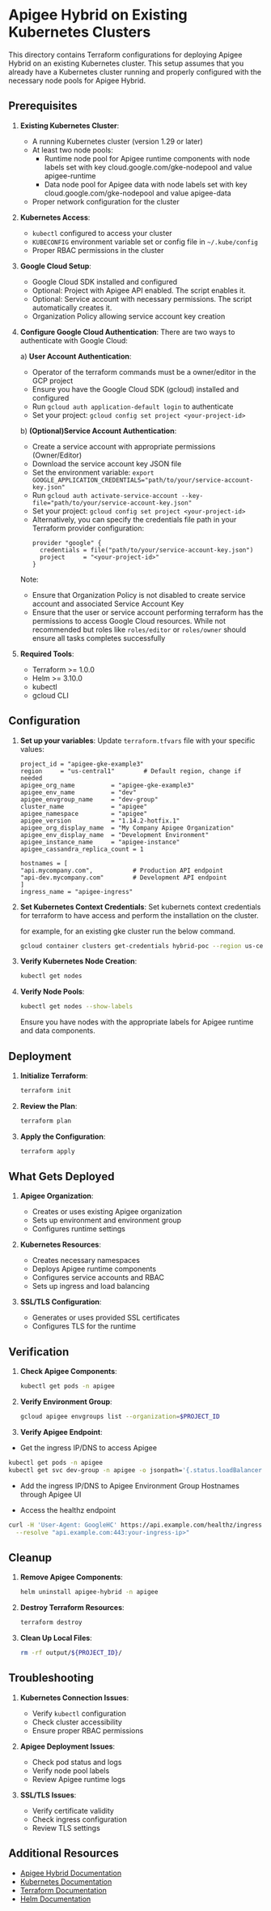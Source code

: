 # Apigee Hybrid on Existing Kubernetes Clusters

This directory contains Terraform configurations for deploying Apigee Hybrid on an existing Kubernetes cluster. This setup assumes that you already have a Kubernetes cluster running and properly configured with the necessary node pools for Apigee Hybrid.

## Prerequisites

1. **Existing Kubernetes Cluster**:
   - A running Kubernetes cluster (version 1.29 or later)
   - At least two node pools:
     - Runtime node pool for Apigee runtime components with node labels set with key cloud.google.com/gke-nodepool and value apigee-runtime
     - Data node pool for Apigee data with node labels set with key cloud.google.com/gke-nodepool and value apigee-data
   - Proper network configuration for the cluster

2. **Kubernetes Access**:
   - `kubectl` configured to access your cluster
   - `KUBECONFIG` environment variable set or config file in `~/.kube/config`
   - Proper RBAC permissions in the cluster

3. **Google Cloud Setup**:
   - Google Cloud SDK installed and configured
   - Optional: Project with Apigee API enabled. The script enables it.
   - Optional: Service account with necessary permissions. The script automatically creates it.
   - Organization Policy allowing service account key creation

4. **Configure Google Cloud Authentication**:
   There are two ways to authenticate with Google Cloud:

   a) **User Account Authentication**:
   * Operator of the terraform commands must be a owner/editor in the GCP project
   * Ensure you have the Google Cloud SDK (gcloud) installed and configured
   * Run `gcloud auth application-default login` to authenticate
   * Set your project: `gcloud config set project <your-project-id>`

   b) **(Optional)Service Account Authentication**:
   * Create a service account with appropriate permissions (Owner/Editor)
   * Download the service account key JSON file
   * Set the environment variable: `export GOOGLE_APPLICATION_CREDENTIALS="path/to/your/service-account-key.json"`
   * Run `gcloud auth activate-service-account --key-file="path/to/your/service-account-key.json"`
   * Set your project: `gcloud config set project <your-project-id>`
   * Alternatively, you can specify the credentials file path in your Terraform provider configuration:
     ```hcl
     provider "google" {
       credentials = file("path/to/your/service-account-key.json")
       project     = "<your-project-id>"
     }
     ```

   Note: 
   * Ensure that Organization Policy is not disabled to create service account and associated Service Account Key
   * Ensure that the user or service account performing terraform has the permissions to access Google Cloud resources. While not recommended but roles like `roles/editor` or `roles/owner` should ensure all tasks completes successfully

6. **Required Tools**:
   - Terraform >= 1.0.0
   - Helm >= 3.10.0
   - kubectl
   - gcloud CLI

## Configuration

1. **Set up your variables**:
   Update `terraform.tfvars` file with your specific values:

   ```hcl
   project_id = "apigee-gke-example3"
   region     = "us-central1"        # Default region, change if needed
   apigee_org_name          = "apigee-gke-example3"
   apigee_env_name          = "dev"
   apigee_envgroup_name     = "dev-group"
   cluster_name             = "apigee"
   apigee_namespace         = "apigee"
   apigee_version           = "1.14.2-hotfix.1"
   apigee_org_display_name  = "My Company Apigee Organization"
   apigee_env_display_name  = "Development Environment"
   apigee_instance_name     = "apigee-instance"
   apigee_cassandra_replica_count = 1

   hostnames = [
   "api.mycompany.com",           # Production API endpoint
   "api-dev.mycompany.com"        # Development API endpoint
   ]
   ingress_name = "apigee-ingress"

   ```

2. **Set Kubernetes Context Credentials**:
   Set kubernets context credentials for terraform to have access and perform the installation on the cluster.

   for example, for an existing gke cluster run the below command.
   ```bash
   gcloud container clusters get-credentials hybrid-poc --region us-central1 --project hybrid-terraform-471100
   ```

3. **Verify Kubernetes Node Creation**:
   ```bash
   kubectl get nodes
   ```

4. **Verify Node Pools**:
   ```bash
   kubectl get nodes --show-labels
   ```
   Ensure you have nodes with the appropriate labels for Apigee runtime and data components.

## Deployment

1. **Initialize Terraform**:
   ```bash
   terraform init
   ```

2. **Review the Plan**:
   ```bash
   terraform plan
   ```

3. **Apply the Configuration**:
   ```bash
   terraform apply
   ```

## What Gets Deployed

1. **Apigee Organization**:
   - Creates or uses existing Apigee organization
   - Sets up environment and environment group
   - Configures runtime settings

2. **Kubernetes Resources**:
   - Creates necessary namespaces
   - Deploys Apigee runtime components
   - Configures service accounts and RBAC
   - Sets up ingress and load balancing

3. **SSL/TLS Configuration**:
   - Generates or uses provided SSL certificates
   - Configures TLS for the runtime

## Verification

1. **Check Apigee Components**:
   ```bash
   kubectl get pods -n apigee
   ```

2. **Verify Environment Group**:
   ```bash
   gcloud apigee envgroups list --organization=$PROJECT_ID
   ```

3. **Verify Apigee Endpoint**:

* Get the ingress IP/DNS to access Apigee
```bash
kubectl get pods -n apigee
kubectl get svc dev-group -n apigee -o jsonpath='{.status.loadBalancer.ingress[0].ip}'
```
* Add the ingress IP/DNS to Apigee Environment Group Hostnames through Apigee UI

* Access the healthz endpoint
```bash
curl -H 'User-Agent: GoogleHC' https://api.example.com/healthz/ingress -k \
  --resolve "api.example.com:443:your-ingress-ip>"
```
   
## Cleanup

1. **Remove Apigee Components**:
   ```bash
   helm uninstall apigee-hybrid -n apigee
   ```

2. **Destroy Terraform Resources**:
   ```bash
   terraform destroy
   ```

3. **Clean Up Local Files**:
   ```bash
   rm -rf output/${PROJECT_ID}/
   ```

## Troubleshooting

1. **Kubernetes Connection Issues**:
   - Verify `kubectl` configuration
   - Check cluster accessibility
   - Ensure proper RBAC permissions

2. **Apigee Deployment Issues**:
   - Check pod status and logs
   - Verify node pool labels
   - Review Apigee runtime logs

3. **SSL/TLS Issues**:
   - Verify certificate validity
   - Check ingress configuration
   - Review TLS settings

## Additional Resources

- [Apigee Hybrid Documentation](https://cloud.google.com/apigee/docs/hybrid)
- [Kubernetes Documentation](https://kubernetes.io/docs/)
- [Terraform Documentation](https://www.terraform.io/docs)
- [Helm Documentation](https://helm.sh/docs/) 
